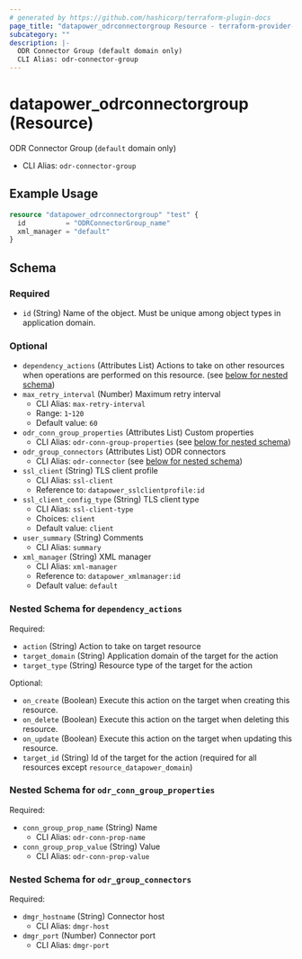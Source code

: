 ```yaml
---
# generated by https://github.com/hashicorp/terraform-plugin-docs
page_title: "datapower_odrconnectorgroup Resource - terraform-provider-datapower"
subcategory: ""
description: |-
  ODR Connector Group (default domain only)
  CLI Alias: odr-connector-group
---
```


# datapower_odrconnectorgroup (Resource)

ODR Connector Group (`default` domain only)
  - CLI Alias: `odr-connector-group`

## Example Usage

```terraform
resource "datapower_odrconnectorgroup" "test" {
  id          = "ODRConnectorGroup_name"
  xml_manager = "default"
}
```

<!-- schema generated by tfplugindocs -->
## Schema

### Required

- `id` (String) Name of the object. Must be unique among object types in application domain.

### Optional

- `dependency_actions` (Attributes List) Actions to take on other resources when operations are performed on this resource. (see [below for nested schema](#nestedatt--dependency_actions))
- `max_retry_interval` (Number) Maximum retry interval
  - CLI Alias: `max-retry-interval`
  - Range: `1`-`120`
  - Default value: `60`
- `odr_conn_group_properties` (Attributes List) Custom properties
  - CLI Alias: `odr-conn-group-properties` (see [below for nested schema](#nestedatt--odr_conn_group_properties))
- `odr_group_connectors` (Attributes List) ODR connectors
  - CLI Alias: `odr-connector` (see [below for nested schema](#nestedatt--odr_group_connectors))
- `ssl_client` (String) TLS client profile
  - CLI Alias: `ssl-client`
  - Reference to: `datapower_sslclientprofile:id`
- `ssl_client_config_type` (String) TLS client type
  - CLI Alias: `ssl-client-type`
  - Choices: `client`
  - Default value: `client`
- `user_summary` (String) Comments
  - CLI Alias: `summary`
- `xml_manager` (String) XML manager
  - CLI Alias: `xml-manager`
  - Reference to: `datapower_xmlmanager:id`
  - Default value: `default`

<a id="nestedatt--dependency_actions"></a>
### Nested Schema for `dependency_actions`

Required:

- `action` (String) Action to take on target resource
- `target_domain` (String) Application domain of the target for the action
- `target_type` (String) Resource type of the target for the action

Optional:

- `on_create` (Boolean) Execute this action on the target when creating this resource.
- `on_delete` (Boolean) Execute this action on the target when deleting this resource.
- `on_update` (Boolean) Execute this action on the target when updating this resource.
- `target_id` (String) Id of the target for the action (required for all resources except `resource_datapower_domain`)


<a id="nestedatt--odr_conn_group_properties"></a>
### Nested Schema for `odr_conn_group_properties`

Required:

- `conn_group_prop_name` (String) Name
  - CLI Alias: `odr-conn-prop-name`
- `conn_group_prop_value` (String) Value
  - CLI Alias: `odr-conn-prop-value`


<a id="nestedatt--odr_group_connectors"></a>
### Nested Schema for `odr_group_connectors`

Required:

- `dmgr_hostname` (String) Connector host
  - CLI Alias: `dmgr-host`
- `dmgr_port` (Number) Connector port
  - CLI Alias: `dmgr-port`
